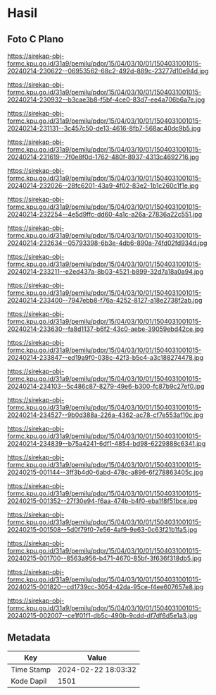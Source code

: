 # Hasil

## Foto C Plano

https://sirekap-obj-formc.kpu.go.id/31a9/pemilu/pdpr/15/04/03/10/01/1504031001015-20240214-230622--06953562-68c2-492d-889c-23277d10e94d.jpg

https://sirekap-obj-formc.kpu.go.id/31a9/pemilu/pdpr/15/04/03/10/01/1504031001015-20240214-230932--b3cae3b8-f5bf-4ce0-83d7-ee4a706b6a7e.jpg

https://sirekap-obj-formc.kpu.go.id/31a9/pemilu/pdpr/15/04/03/10/01/1504031001015-20240214-231131--3c457c50-de13-4616-8fb7-568ac40dc9b5.jpg

https://sirekap-obj-formc.kpu.go.id/31a9/pemilu/pdpr/15/04/03/10/01/1504031001015-20240214-231619--7f0e8f0d-1762-480f-8937-4313c4692716.jpg

https://sirekap-obj-formc.kpu.go.id/31a9/pemilu/pdpr/15/04/03/10/01/1504031001015-20240214-232026--28fc6201-43a9-4f02-83e2-1b1c260c1f1e.jpg

https://sirekap-obj-formc.kpu.go.id/31a9/pemilu/pdpr/15/04/03/10/01/1504031001015-20240214-232254--4e5d9ffc-dd60-4a1c-a26a-27836a22c551.jpg

https://sirekap-obj-formc.kpu.go.id/31a9/pemilu/pdpr/15/04/03/10/01/1504031001015-20240214-232634--05793398-6b3e-4db6-890a-74fd02fd934d.jpg

https://sirekap-obj-formc.kpu.go.id/31a9/pemilu/pdpr/15/04/03/10/01/1504031001015-20240214-233211--e2ed437a-8b03-4521-b899-32d7a18a0a94.jpg

https://sirekap-obj-formc.kpu.go.id/31a9/pemilu/pdpr/15/04/03/10/01/1504031001015-20240214-233400--7947ebb8-f76a-4252-8127-a18e2738f2ab.jpg

https://sirekap-obj-formc.kpu.go.id/31a9/pemilu/pdpr/15/04/03/10/01/1504031001015-20240214-233630--fa8d1137-b6f2-43c0-aebe-39059ebd42ce.jpg

https://sirekap-obj-formc.kpu.go.id/31a9/pemilu/pdpr/15/04/03/10/01/1504031001015-20240214-233847--ed19a9f0-038c-42f3-b5c4-a3c188274478.jpg

https://sirekap-obj-formc.kpu.go.id/31a9/pemilu/pdpr/15/04/03/10/01/1504031001015-20240214-234103--5c486c87-8279-49e6-b300-fc87b9c27ef0.jpg

https://sirekap-obj-formc.kpu.go.id/31a9/pemilu/pdpr/15/04/03/10/01/1504031001015-20240214-234527--9b0d388a-226a-4362-ac78-cf7e553af10c.jpg

https://sirekap-obj-formc.kpu.go.id/31a9/pemilu/pdpr/15/04/03/10/01/1504031001015-20240214-234839--b75a4241-6df1-4854-bd98-6229888c6341.jpg

https://sirekap-obj-formc.kpu.go.id/31a9/pemilu/pdpr/15/04/03/10/01/1504031001015-20240215-001144--3ff3b4d0-6abd-478c-a896-6f278863405c.jpg

https://sirekap-obj-formc.kpu.go.id/31a9/pemilu/pdpr/15/04/03/10/01/1504031001015-20240215-001352--27f30e94-f6aa-474b-b4f0-eba1f8f51bce.jpg

https://sirekap-obj-formc.kpu.go.id/31a9/pemilu/pdpr/15/04/03/10/01/1504031001015-20240215-001508--5d0f79f0-7e56-4af9-9e63-0c63f21b1fa5.jpg

https://sirekap-obj-formc.kpu.go.id/31a9/pemilu/pdpr/15/04/03/10/01/1504031001015-20240215-001700--8563a956-b471-4670-85bf-3f636f318db5.jpg

https://sirekap-obj-formc.kpu.go.id/31a9/pemilu/pdpr/15/04/03/10/01/1504031001015-20240215-001820--cd1739cc-3054-42da-95ce-f4ee607657e8.jpg

https://sirekap-obj-formc.kpu.go.id/31a9/pemilu/pdpr/15/04/03/10/01/1504031001015-20240215-002007--ce1f01f1-db5c-490b-9cdd-df7df6d5e1a3.jpg


## Metadata

| Key        | Value               |
| ---------- | ------------------- |
| Time Stamp | 2024-02-22 18:03:32 |
| Kode Dapil | 1501                |



